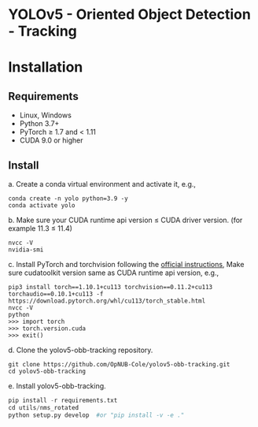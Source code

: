 # YOLOv5 - Oriented Object Detection - Tracking

# Installation
## Requirements
* Linux, Windows
* Python 3.7+ 
* PyTorch ≥ 1.7 and < 1.11
* CUDA 9.0 or higher

## Install 
a. Create a conda virtual environment and activate it, e.g.,
```
conda create -n yolo python=3.9 -y 
conda activate yolo
```
b. Make sure your CUDA runtime api version ≤ CUDA driver version. (for example 11.3 ≤ 11.4)
```
nvcc -V
nvidia-smi
```
c. Install PyTorch and torchvision following the [official instructions](https://pytorch.org/), Make sure cudatoolkit version same as CUDA runtime api version, e.g.,
```
pip3 install torch==1.10.1+cu113 torchvision==0.11.2+cu113 torchaudio==0.10.1+cu113 -f https://download.pytorch.org/whl/cu113/torch_stable.html
nvcc -V
python
>>> import torch
>>> torch.version.cuda
>>> exit()
```
d. Clone the yolov5-obb-tracking repository.
```
git clone https://github.com/OpNUB-Cole/yolov5-obb-tracking.git
cd yolov5-obb-tracking
```
e. Install yolov5-obb-tracking.

```python 
pip install -r requirements.txt
cd utils/nms_rotated
python setup.py develop  #or "pip install -v -e ."
```

